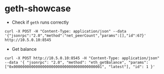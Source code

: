# geth-showcase
* Check if `geth` runs correctly
```
curl -X POST -H "Content-Type: application/json" --data '{"jsonrpc":"2.0","method":"net_peerCount","params":[],"id":67}' http://10.5.0.10:8545
```

* Get balance
```
curl -X POST http://10.5.0.10:8545 -H "Content-Type: application/json"  --data '{ "jsonrpc": "2.0", "method": "eth_getBalance", "params": ["0x0000000000000000000000000000000000000001", "latest"], "id": 1 }'
```

